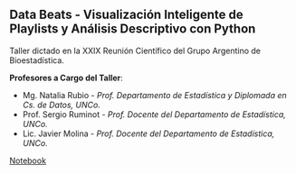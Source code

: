 ## Data Beats - Visualización Inteligente de Playlists y Análisis Descriptivo con Python

Taller dictado en la XXIX Reunión Científico del Grupo Argentino de Bioestadística.

**Profesores a Cargo del Taller**:
- Mg. Natalia Rubio - *Prof. Departamento de Estadística y Diplomada en Cs. de Datos, UNCo.*
- Prof. Sergio Ruminot - *Prof. Docente del Departamento de Estadística, UNCo.*
- Lic. Javier Molina - *Prof. Docente del Departamento de Estadística, UNCo.*

[Notebook](data_beats.ipynb)